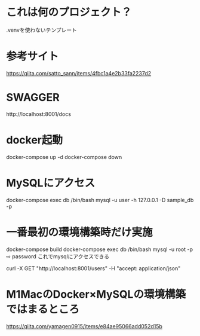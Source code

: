 # これは何のプロジェクト？
.venvを使わないテンプレート

# 参考サイト
https://qiita.com/satto_sann/items/4fbc1a4e2b33fa2237d2

# SWAGGER
http://localhost:8001/docs

# docker起動
docker-compose up -d
docker-compose down

# MySQLにアクセス
docker-compose exec db /bin/bash
mysql -u user -h 127.0.0.1 -D sample_db -p

# 一番最初の環境構築時だけ実施
docker-compose build
docker-compose exec db /bin/bash
mysql -u root -p
⇨ password
これでmysqlにアクセスできる

curl -X GET "http://localhost:8001/users" -H "accept: application/json"

# M1MacのDocker×MySQLの環境構築ではまるところ
https://qiita.com/yamagen0915/items/e84ae95066add052d15b